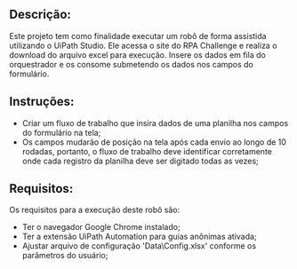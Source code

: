 ## Descrição:
 Este projeto tem como finalidade executar um robô de forma assistida utilizando o UiPath Studio. Ele acessa o site do RPA Challenge e realiza o download do arquivo excel para execução. Insere os dados em fila do orquestrador e os consome submetendo os dados nos campos do formulário.

## Instruções:
- Criar um fluxo de trabalho que insira dados de uma planilha nos campos do formulário na tela;
- Os campos mudarão de posição na tela após cada envio ao longo de 10 rodadas, portanto, o fluxo de trabalho deve identificar corretamente onde cada registro da planilha deve ser digitado todas as vezes;

## Requisitos:
 Os requisitos para a execução deste robô são:

- Ter o navegador Google Chrome instalado;
- Ter a extensão UiPath Automation para guias anônimas ativada;
- Ajustar arquivo de configuração 'Data\Config.xlsx' conforme os parâmetros do usuário;

